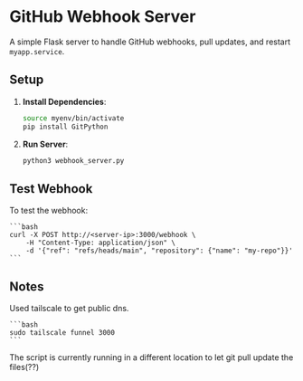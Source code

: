 # GitHub Webhook Server

A simple Flask server to handle GitHub webhooks, pull updates, and restart `myapp.service`.

## Setup

1. **Install Dependencies**:
   ```bash
   source myenv/bin/activate
   pip install GitPython
   ```

2. **Run Server**:
    ```bash
    python3 webhook_server.py
    ```

## Test Webhook

To test the webhook:

    ```bash
    curl -X POST http://<server-ip>:3000/webhook \
        -H "Content-Type: application/json" \
        -d '{"ref": "refs/heads/main", "repository": {"name": "my-repo"}}'
    ```

## Notes

Used tailscale to get public dns.

    ```bash
    sudo tailscale funnel 3000
    ```

The script is currently running in a different location to let git pull update the files(??)

